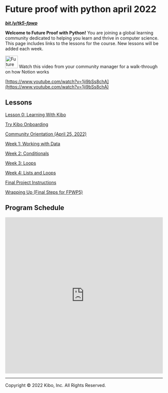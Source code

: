 # Future proof with python april 2022

***[bit.ly/tk5-fpwp](http://bit.ly/tk5-fpwp)***

**Welcome to Future Proof with Python!** You are joining a global learning community dedicated to helping you learn and thrive in computer science. This page includes links to the lessons for the course.  New lessons will be added each week.

<aside>


<img src="/future-proof-with-python-april-2022/instruction.png" alt="Future%20Proof%20with%20Python%20(April%202022)%20cde560ea771b4db192e308aa17d69936/instruction.png" width="40px" /> Watch this video from your community manager for a walk-through on how Notion works

</aside>

[https://www.youtube.com/watch?v=1ji9bSs8chA](https://www.youtube.com/watch?v=1ji9bSs8chA)

## Lessons

[Lesson 0: Learning With Kibo](/future-proof-with-python-april-2022/learning-with-kibo.md)

[Try Kibo Onboarding](/future-proof-with-python-april-2022/try-kibo-onboarding.md)

[Community Orientation (April 25, 2022)](/future-proof-with-python-april-2022/community-orientation-april-25-2022.md)

[Week 1: Working with Data](/future-proof-with-python-april-2022/working-with-data.md)

[Week 2: Conditionals](/future-proof-with-python-april-2022/conditionals.md)

[Week 3: Loops](/future-proof-with-python-april-2022/loops.md)

[Week 4: Lists and Loops](/future-proof-with-python-april-2022/lists-and-loops.md)

[Final Project Instructions](/future-proof-with-python-april-2022/final-project-instructions.md)

[Wrapping Up (Final Steps for FPWP5)](/future-proof-with-python-april-2022/wrapping-up-final-steps-for-fpwp5.md)

## Program Schedule

<div style="width:100%;height:500px;"><iframe src="https://docs.google.com/presentation/embed?id=1CVJp-owYbDIUeLvugui8Vid2Mh4EWg_90nxxzONeM50" frameborder="0" sandbox="allow-scripts allow-popups allow-top-navigation-by-user-activation allow-forms allow-same-origin" allowfullscreen="" style="width: 100%; height: 100%; border-radius: 1px; pointer-events: auto; background-color: white;"></iframe></div>

---

Copyright © 2022 Kibo, Inc. All Rights Reserved.